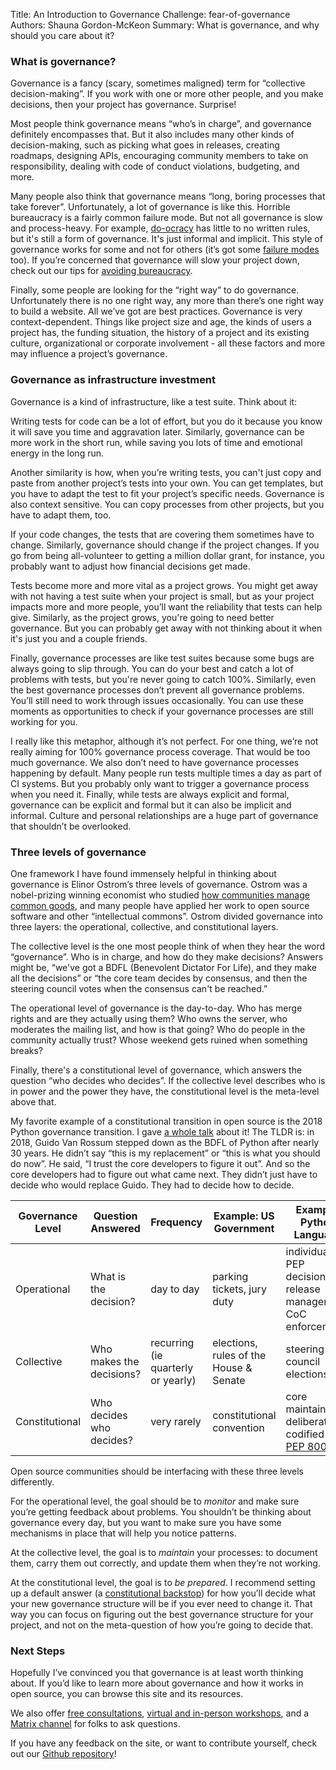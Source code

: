 Title: An Introduction to Governance
Challenge: fear-of-governance
Authors: Shauna Gordon-McKeon
Summary: What is governance, and why should you care about it?

### What is governance?

Governance is a fancy (scary, sometimes maligned) term for “collective decision-making”. If you work with one or more other people, and you make decisions, then your project has governance. Surprise!

Most people think governance means “who’s in charge”, and governance definitely encompasses that. But it also includes many other kinds of decision-making, such as picking what goes in releases, creating roadmaps, designing APIs, encouraging community members to take on responsibility, dealing with code of conduct violations, budgeting, and more.

Many people also think that governance means “long, boring processes that take forever”. Unfortunately, a lot of governance is like this. Horrible bureaucracy is a fairly common failure mode. But not all governance is slow and process-heavy. For example, [do-ocracy](https://www.noisebridge.net/wiki/Do-ocracy) has little to no written rules, but it's still a form of governance. It's just informal and implicit. This style of governance works for some and not for others (it’s got some [failure modes](https://www.jofreeman.com/joreen/tyranny.htm) too). If you’re concerned that governance will slow your project down, check out our tips for [avoiding bureaucracy](https://governingopen.com/resources/avoiding-bureaucracy).

Finally, some people are looking for the “right way” to do governance. Unfortunately there is no one right way, any more than there’s one right way to build a website. All we’ve got are best practices. Governance is very context-dependent. Things like project size and age, the kinds of users a project has, the funding situation, the history of a project and its existing culture, organizational or corporate involvement - all these factors and more may influence a project’s governance. 

### Governance as infrastructure investment

Governance is a kind of infrastructure, like a test suite. Think about it: 

Writing tests for code can be a lot of effort, but you do it because you know it will save you time and aggravation later. Similarly, governance can be more work in the short run, while saving you lots of time and emotional energy in the long run.

Another similarity is how, when you’re writing tests, you can't just copy and paste from another project’s tests into your own. You can get templates, but you have to adapt the test to fit your project’s specific needs. Governance is also context sensitive. You can copy processes from other projects, but you have to adapt them, too.

If your code changes, the tests that are covering them sometimes have to change. Similarly, governance should change if the project changes. If you go from being all-volunteer to getting a million dollar grant, for instance, you probably want to adjust how financial decisions get made.

Tests become more and more vital as a project grows. You might get away with not having a test suite when your project is small, but as your project impacts more and more people, you’ll want the reliability that tests can help give. Similarly, as the project grows, you're going to need better governance. But you can probably get away with not thinking about it when it's just you and a couple friends. 

Finally, governance processes are like test suites because some bugs are always going to slip through. You can do your best and catch a lot of problems with tests, but you're never going to catch 100%. Similarly, even the best governance processes don’t prevent all governance problems. You’ll still need to work through issues occasionally. You can use these moments as opportunities to check if your governance processes are still working for you.

I really like this metaphor, although it’s not perfect. For one thing, we’re not really aiming for 100% governance process coverage. That would be too much governance. We also don’t need to have governance processes happening by default. Many people run tests multiple times a day as part of CI systems. But you probably only want to trigger a governance process when you need it. Finally, while tests are always explicit and formal, governance can be explicit and formal but it can also be implicit and informal. Culture and personal relationships are a huge part of governance that shouldn’t be overlooked.

### Three levels of governance

One framework I have found immensely helpful in thinking about governance is Elinor Ostrom’s three levels of governance. Ostrom was a nobel-prizing winning economist who studied [how communities manage common goods](https://www.actu-environnement.com/media/pdf/ostrom_1990.pdf), and many people have applied her work to open source software and other “intellectual commons”. Ostrom divided governance into three layers: the operational, collective, and constitutional layers. 

The collective level is the one most people think of when they hear the word “governance”. Who is in charge, and how do they make decisions? Answers might be, “we've got a BDFL (Benevolent Dictator For Life), and they make all the decisions” or “the core team decides by consensus, and then the steering council votes when the consensus can't be reached.”

The operational level of governance is the day-to-day. Who has merge rights and are they actually using them? Who owns the server, who moderates the mailing list, and how is that going? Who do people in the community actually trust? Whose weekend gets ruined when something breaks?

Finally, there's a constitutional level of governance, which answers the question “who decides who decides”. If the collective level describes who is in power and the power they have, the constitutional level is the meta-level above that. 

My favorite example of a constitutional transition in open source is the 2018 Python governance transition. I gave [a whole talk](https://www.youtube.com/watch?v=mAC83JVDzL8) about it! The TLDR is: in 2018, Guido Van Rossum stepped down as the BDFL of Python after nearly 30 years. He didn’t say “this is my replacement” or “this is what you should do now”. He said, “I trust the core developers to figure it out”. And so the core developers had to figure out what came next. They didn’t just have to decide who would replace Guido. They had to decide how to decide. 

| Governance Level | Question Answered | Frequency | Example: US Government | Example: Python Language | 
| ----------- | ----------- | ----------- | ----------- | ----------- | 
| Operational | What is the decision? | day to day | parking tickets, jury duty | individual PEP decisions, release management, CoC enforcement |
| Collective  |  Who makes the decisions? | recurring (ie quarterly or yearly) | elections, rules of the House & Senate | steering council elections |
| Constitutional | Who decides who decides? | very rarely | constitutional convention | core maintainer deliberations codified in [PEP 8000](https://peps.python.org/pep-8000/) |

Open source communities should be interfacing with these three levels differently. 

For the operational level, the goal should be to *monitor* and make sure you’re getting feedback about problems. You shouldn’t be thinking about governance every day, but you want to make sure you have some mechanisms in place that will help you notice patterns.

At the collective level, the goal is to *maintain* your processes: to document them, carry them out correctly, and update them when they’re not working. 

At the constitutional level, the goal is to *be prepared*. I recommend setting up a default answer (a [constitutional backstop](https://governingopen.com/resources/who-decides-who-decides)) for how you’ll decide what your new governance structure will be if you ever need to change it. That way you can focus on figuring out the best governance structure for your project, and not on the meta-question of how you’re going to decide that.

### Next Steps

Hopefully I’ve convinced you that governance is at least worth thinking about. If you’d like to learn more about governance and how it works in open source, you can browse this site and its resources. 

We also offer [free consultations](https://cal.com/shauna-gordon-mckeon/governance-consult), [virtual and in-person workshops](https://governingopen.com/get-help.html), and a [Matrix channel](https://matrix.to/#/!vMlUdIiTlurpzHadvV:matrix.org?via=matrix.org) for folks to ask questions.

If you have any feedback on the site, or want to contribute yourself, check out our [Github repository](https://github.com/GoverningOpen/governingopen.github.io/)!

